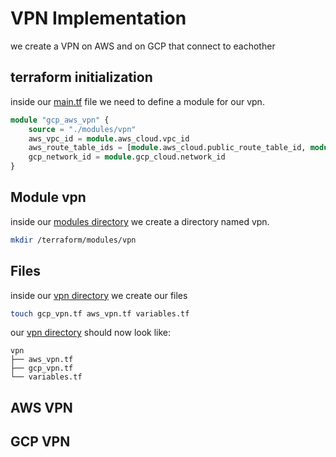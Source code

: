 VPN Implementation
==================
we create a VPN on AWS and on GCP that connect to eachother 

## terraform initialization
inside our [main.tf](../terraform/main.tf) file we need to define a module for our vpn.
```tf main.tf
module "gcp_aws_vpn" {
    source = "./modules/vpn"
    aws_vpc_id = module.aws_cloud.vpc_id
    aws_route_table_ids = [module.aws_cloud.public_route_table_id, module.aws_cloud.private_route_table_id]
    gcp_network_id = module.gcp_cloud.network_id
}
```
## Module vpn

inside our [modules directory](../terraform/modules/) we create a directory named vpn.
```sh
mkdir /terraform/modules/vpn
```

## Files
inside our [vpn directory](../terraform/modules/vpn/) we create our files 

```sh 
touch gcp_vpn.tf aws_vpn.tf variables.tf
```
our [vpn directory](../terraform/modules/vpn/) should now look like:
```
vpn
├── aws_vpn.tf
├── gcp_vpn.tf
└── variables.tf
```
## AWS VPN

## GCP VPN
